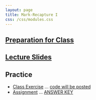 ```yaml
---
layout: page
title: Mark-Recapture I
css: /css/modules.css
---
```


## [Preparation for Class](PREP/MarkRecapture1)

## [Lecture Slides](PPT/MarkRecapture1.pptx)

## Practice

* [Class Exercise](CEX/MarkRecapture1_CEX1) ... [code will be posted](CEX/CODES/MarkRecapture1.R)
* [Assignment](CE/MarkRecapture1_CE1) ... [ANSWER KEY](CE/KEY_MarkRecapture1_CE1)

